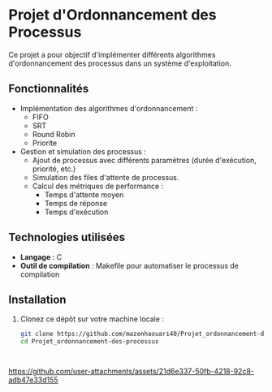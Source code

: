 # Projet d'Ordonnancement des Processus

Ce projet a pour objectif d'implémenter différents algorithmes d'ordonnancement des processus dans un système d'exploitation. 
## Fonctionnalités

- Implémentation des  algorithmes d'ordonnancement :
  - FIFO
  - SRT
  - Round Robin
  - Priorite
- Gestion et simulation des processus :
  - Ajout de processus avec différents paramètres (durée d'exécution, priorité, etc.)
  - Simulation des files d'attente de processus.
  - Calcul des métriques de performance :
    - Temps d'attente moyen
    - Temps de réponse
    - Temps d'exécution

## Technologies utilisées

- **Langage** : C
- **Outil de compilation** : Makefile pour automatiser le processus de compilation

## Installation

1. Clonez ce dépôt sur votre machine locale :

   ```bash
   git clone https://github.com/mazenhaouari40/Projet_ordonnancement-des-processus.git
   cd Projet_ordonnancement-des-processus




https://github.com/user-attachments/assets/21d6e337-50fb-4218-92c8-adb47e33d155

